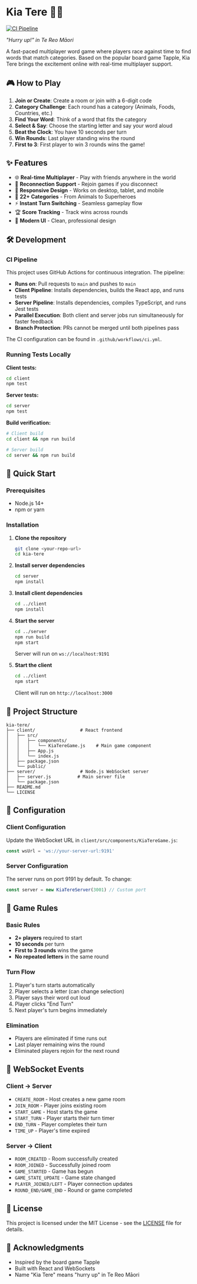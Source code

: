 # Kia Tere 🏃‍♂️

[![CI Pipeline](https://github.com/campbell-rehu/kia-tere/actions/workflows/ci.yml/badge.svg)](https://github.com/campbell-rehu/kia-tere/actions/workflows/ci.yml)

_"Hurry up!" in Te Reo Māori_

A fast-paced multiplayer word game where players race against time to find words that match categories. Based on the popular board game Tapple, Kia Tere brings the excitement online with real-time multiplayer support.

## 🎮 How to Play

1. **Join or Create**: Create a room or join with a 6-digit code
2. **Category Challenge**: Each round has a category (Animals, Foods, Countries, etc.)
3. **Find Your Word**: Think of a word that fits the category
4. **Select & Say**: Choose the starting letter and say your word aloud
5. **Beat the Clock**: You have 10 seconds per turn
6. **Win Rounds**: Last player standing wins the round
7. **First to 3**: First player to win 3 rounds wins the game!

## ✨ Features

- 🌐 **Real-time Multiplayer** - Play with friends anywhere in the world
- 🔄 **Reconnection Support** - Rejoin games if you disconnect
- 📱 **Responsive Design** - Works on desktop, tablet, and mobile
- 🎯 **22+ Categories** - From Animals to Superheroes
- ⚡ **Instant Turn Switching** - Seamless gameplay flow
- 🏆 **Score Tracking** - Track wins across rounds
- 🎨 **Modern UI** - Clean, professional design

## 🛠️ Development

### CI Pipeline

This project uses GitHub Actions for continuous integration. The pipeline:

- **Runs on**: Pull requests to `main` and pushes to `main`
- **Client Pipeline**: Installs dependencies, builds the React app, and runs tests
- **Server Pipeline**: Installs dependencies, compiles TypeScript, and runs Jest tests
- **Parallel Execution**: Both client and server jobs run simultaneously for faster feedback
- **Branch Protection**: PRs cannot be merged until both pipelines pass

The CI configuration can be found in `.github/workflows/ci.yml`.

### Running Tests Locally

**Client tests:**

```bash
cd client
npm test
```

**Server tests:**

```bash
cd server
npm test
```

**Build verification:**

```bash
# Client build
cd client && npm run build

# Server build
cd server && npm run build
```

## 🚀 Quick Start

### Prerequisites

- Node.js 14+
- npm or yarn

### Installation

1. **Clone the repository**

   ```bash
   git clone <your-repo-url>
   cd kia-tere
   ```

2. **Install server dependencies**

   ```bash
   cd server
   npm install
   ```

3. **Install client dependencies**

   ```bash
   cd ../client
   npm install
   ```

4. **Start the server**

   ```bash
   cd ../server
   npm run build
   npm start
   ```

   Server will run on `ws://localhost:9191`

5. **Start the client**
   ```bash
   cd ../client
   npm start
   ```
   Client will run on `http://localhost:3000`

## 📁 Project Structure

```
kia-tere/
├── client/                 # React frontend
│   ├── src/
│   │   ├── components/
│   │   │   └── KiaTereGame.js    # Main game component
│   │   ├── App.js
│   │   └── index.js
│   ├── package.json
│   └── public/
├── server/                 # Node.js WebSocket server
│   ├── server.js          # Main server file
│   └── package.json
├── README.md
└── LICENSE
```

## 🔧 Configuration

### Client Configuration

Update the WebSocket URL in `client/src/components/KiaTereGame.js`:

```javascript
const wsUrl = 'ws://your-server-url:9191'
```

### Server Configuration

The server runs on port 9191 by default. To change:

```javascript
const server = new KiaTereServer(3001) // Custom port
```

## 🎯 Game Rules

### Basic Rules

- **2+ players** required to start
- **10 seconds** per turn
- **First to 3 rounds** wins the game
- **No repeated letters** in the same round

### Turn Flow

1. Player's turn starts automatically
2. Player selects a letter (can change selection)
3. Player says their word out loud
4. Player clicks "End Turn"
5. Next player's turn begins immediately

### Elimination

- Players are eliminated if time runs out
- Last player remaining wins the round
- Eliminated players rejoin for the next round

## 🔌 WebSocket Events

### Client → Server

- `CREATE_ROOM` - Host creates a new game room
- `JOIN_ROOM` - Player joins existing room
- `START_GAME` - Host starts the game
- `START_TURN` - Player starts their turn timer
- `END_TURN` - Player completes their turn
- `TIME_UP` - Player's time expired

### Server → Client

- `ROOM_CREATED` - Room successfully created
- `ROOM_JOINED` - Successfully joined room
- `GAME_STARTED` - Game has begun
- `GAME_STATE_UPDATE` - Game state changed
- `PLAYER_JOINED/LEFT` - Player connection updates
- `ROUND_END/GAME_END` - Round or game completed

## 📄 License

This project is licensed under the MIT License - see the [LICENSE](LICENSE) file for details.

## 🙏 Acknowledgments

- Inspired by the board game Tapple
- Built with React and WebSockets
- Name "Kia Tere" means "hurry up" in Te Reo Māori
